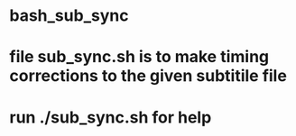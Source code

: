 # bash_sub_sync
# file sub_sync.sh is to make timing corrections to the given subtitile file
# run ./sub_sync.sh for help
